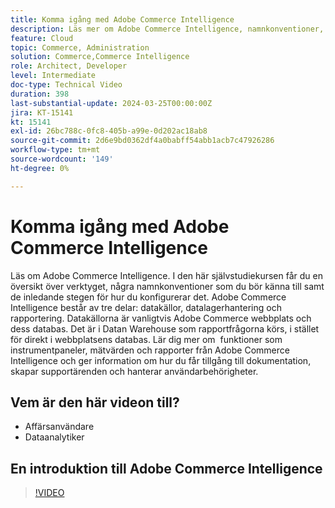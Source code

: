 ```yaml
---
title: Komma igång med Adobe Commerce Intelligence
description: Läs mer om Adobe Commerce Intelligence, namnkonventioner, dataintegrering, inledande instrumentpanelsinställningar, datakällor, datalagerhantering, rapportering och användarhantering.
feature: Cloud
topic: Commerce, Administration
solution: Commerce,Commerce Intelligence
role: Architect, Developer
level: Intermediate
doc-type: Technical Video
duration: 398
last-substantial-update: 2024-03-25T00:00:00Z
jira: KT-15141
kt: 15141
exl-id: 26bc788c-0fc8-405b-a99e-0d202ac18ab8
source-git-commit: 2d6e9bd0362df4a0babff54abb1acb7c47926286
workflow-type: tm+mt
source-wordcount: '149'
ht-degree: 0%

---
```


# Komma igång med Adobe Commerce Intelligence

Läs om Adobe Commerce Intelligence. I den här självstudiekursen får du en översikt över verktyget, några namnkonventioner som du bör känna till samt de inledande stegen för hur du konfigurerar det. Adobe Commerce Intelligence består av tre delar: datakällor, datalagerhantering och rapportering. &#x200B;Datakällorna är vanligtvis Adobe Commerce webbplats och dess databas. &#x200B;Det är i Datan Warehouse som rapportfrågorna körs, i stället för direkt i webbplatsens databas. &#x200B;Lär dig mer om &#x200B; funktioner som instrumentpaneler, mätvärden och rapporter från Adobe Commerce Intelligence och ger information om hur du får tillgång till dokumentation, skapar supportärenden och hanterar användarbehörigheter.

## Vem är den här videon till?

- Affärsanvändare
- Dataanalytiker

## En introduktion till Adobe Commerce Intelligence

>[!VIDEO](https://video.tv.adobe.com/v/3428024?learn=on)
